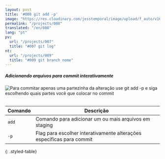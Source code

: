 ```yaml
---
layout: post
title: '#008 git add -p'
image: "https://res.cloudinary.com/jesstemporal/image/upload/f_auto/v1642878671/gitfichas/pt/008/full_dtc6zn.jpg"
permalink: "/projects/008"
translated: "/en/008"
lang: "pt"
pv:
  url: "/projects/007"
  title: "#007 git log"
nt:
  url: "/projects/009"
  title: "#009 git branch nome"
---
```

##### Adicionando arquivos para commit interativamente

<img alt="Para commitar apenas uma partezinha da alteração use git add -p e siga escolhendo quais partes você que colocar no commit" src="https://res.cloudinary.com/jesstemporal/image/upload/v1642878671/gitfichas/pt/008/full_dtc6zn.jpg"><br><br>

| Comando | Descrição |
|---------|-------------|
| `add` | Comando para adicionar um ou mais arquivos em staging |
| `-p` | Flag para escolher interativamente alterações específicas para commit |
{: .styled-table}
